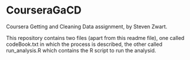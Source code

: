 CourseraGaCD
============

Coursera Getting and Cleaning Data assignment, by Steven Zwart.

This repository contains two files (apart from this readme file), one called codeBook.txt in which the process is described, the other called run_analysis.R which contains the R script to run the analysid.


